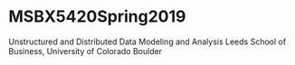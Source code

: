 # MSBX5420Spring2019
Unstructured and Distributed Data Modeling and Analysis
Leeds School of Business, University of Colorado Boulder

